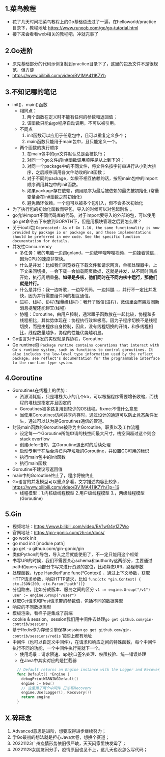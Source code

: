 ## 1.菜鸟教程
- 花了几天时间把菜鸟教程上的Go基础语法过了一遍，在helloworld/practice目录下，教程地址 
  https://www.runoob.com/go/go-tutorial.html
- 接下来会看看web相关的教程吧，冲就完事了

## 2.Go进阶
- 原先基础部分的代码示例复制到practice目录下了，这里的包及文件不是很规范，但方便
- https://www.bilibili.com/video/BV1MA411K7Yh

## 3.不知记哪的笔记 
- init()、main()函数
  - 相同点：
    1. 两个函数在定义时不能有任何的参数和返回值；
    2. 该函数只能由go程序自动调用，不可以被引用。
  - 不同点
    1. init函数可以应用于任意包中，且可以重复定义多个；
    2. main函数只能用于main包中，且只能定义一个。
  - 两个函数的执行顺序
    1. 在main包中的go文件默认总是会被执行；
    2. 对同一个go文件的init函数调用顺序是从上到下的；
    3. 对同一个package中的不同文件，将文件名按字符串进行从小到大排序，之后顺序调用各文件助攻的init函数；
    4. 对于不同的package，如果不相互依赖的话，按照main包中的import顺序调用其包中的init函数。
    5. 如果package存在依赖，调用顺序为最后被依赖的最先被初始化 (常量变量会在init函数之前初始化)
    6. 避免循环依赖，一个包可以被多个包引入，但不会多次初始化
- 为了执行包的初始化函数而导包，导入的时候可以对包起别名 _
- go允许import不同代码库的代码，对于import要导入的外部的包，可以使用go get命令去下来放到GOPATH下，但是用模块管理之后要怎么做？
- 关于ioutil包 `Deprecated: As of Go 1.16, the same functionality is now provided by package io or package os, and those implementations should be preferred in new code. See the specific function documentation for details.`
- 并发性Concurrency
  - 多任务：我的电脑一边跑goland，一边放哔哩哔哩视频，一边挂着微信...因为CPU的速度非常快。
  - 什么是并发：比如我们浏览器在下载文件和请求网页，单核处理器中，上下文来回切换，一会下载一会加载网页数据，这就是并发，从不同时间点开始，执行周期重叠。**如果是多核，他们同时在不同内核中运行，那他们就是并行。**
  - 什么是并行：我一边听歌，一边写代码，一边抖腿...，并行不一定比并发快，因为并行需要组件间的相互通信。
  - 进程、线程、协程(轻量级线程)：我开了微信(进程)，微信里面有朋友圈新消息提醒还能聊天(线程)
  - 协程：Coroutine，由用户控制，通常跟子函数放在一起比较，协程和多线程相比，其优势体现在：协程执行效率极高。因为子程序切换不是线程切换，而是由程序自身控制，因此，没有线程切换的开销，和多线程相比，线程数量越多，协程的性能优势越明显。
- Go语言对于并发的实现就是靠协程，Goroutine
- Go runtime包 `Package runtime contains operations that interact with Go's runtime system, such as functions to control goroutines. It also includes the low-level type information used by the reflect package; see reflect's documentation for the programmable interface to the run-time type system.`

## 4.Goroutine
- Goroutines在线程上的优势：
  - 资源消耗低，只是堆栈大小的几个kb，可以根据程序需要增长收缩，而线程的堆栈是指定并且固定的
  - Goroutines被多路复用到较少的OS线程。fixme:不懂什么意思
  - 当使用Goroutines访问共享内存时，通过设计的通道可以防止竞态条件发生，通过可以认为是Goroutines通信的管道。
- 封装main函数的Goroutine被称为主Goroutine，职责以及工作流程
  - 设定每一个Goroutine所能申请的栈空间最大尺寸，栈空间超过这个则会stack overflow
  - 创建defer语句，主Goroutine退出时的后续处理
  - 启动专用于在后台清扫内存垃圾的Goroutine，并设置GC可用的标识
  - 执行main包中的init函数
  - 执行main函数
- Goroutine不建议写返回值
- main中的Goroutine终止了，程序将被终止
- Go语言的并发模型可以重点多看，文字描述内容比较多，https://www.bilibili.com/video/BV1MA411K7Yh/?p=16
  - 线程模型：1.内核级线程模型 2.用户级线程模型 3.，两级线程模型(Goroutine)

## 5.Gin
- 视频地址：https://www.bilibili.com/video/BV1wG4y1Z7Wo
- 官网地址：https://gin-gonic.com/zh-cn/docs/
- go work init 
- go mod init [module path]
- go get -u github.com/gin-gonic/gin
- 类似Python的导包，导入之后就能使用了，不一定只能用这个框架
- 书写URI的时候，我们不需要关心schema和authority这两部分，主要通过path和query两部分书写来进行资源的定位，比如静态URI，路径参数
- 处理函数，type HandlerFunc func(*Context) ，通过上下文参数，获取HTTP请求参数，响应HTTP请求，比如 `func(ctx *gin.Context) { ctx.JSON(200, ctx.Param("path"))}`
- 分组路由，比如分成版本、服务之间的区分 `v1 := engine.Group("/v1")`  `user := engine.Group("/user")`
- 获取Get请求和Post请求带的参数值，包括不同的数据类型
- 响应的不同数据类型
- 模板渲染，看样子是集成了前端
- cookie & session，session我们用中间件去处理`go get github.com/gin-contrib/sessions`
- 基于Redis作为存储引擎保存session `go get github.com/gin-contrib/sessions/redis` 官网上都有地址
- 中间件（也可以自定义中间件），在请求和响应之间的特殊函数，每个中间件执行不同的功能，一个中间件执行完就下一个。
  - 使用场景：请求限速、api接口签名处理、权限校验、统一错误处理
  - 在Java中其实对应的是拦截器
  ```go
    // Default returns an Engine instance with the Logger and Recovery middleware already attached.
    func Default() *Engine {
      debugPrintWARNINGDefault()
      engine := New()
      // 这里用了两个中间件 日志和Recovery
      engine.Use(Logger(), Recovery())
      return engine
    }
  ```

## X.碎碎念
1. Advanced意思是进阶，想要取得进步继续努力；
2. 学Go最初的想法就是担心Java太卷，想换个赛道；
3. 20221123广州疫情形势依旧很严峻，天天闷家里快发霉了；
4. 20221128女朋友闹分手，疫情原因也见不上，这几天也没怎么写代码；